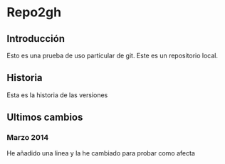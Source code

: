 ﻿# Repo2gh

## Introducción

Esto es una prueba de uso particular de git. Este es un repositorio local.

## Historia

Esta es la historia de las versiones

## Ultimos cambios

### Marzo 2014

He añadido una linea y la he cambiado para probar como afecta

